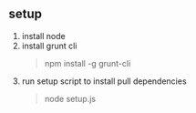 
## setup

1. install node
1. install grunt cli
    > npm install -g grunt-cli
1. run setup script to install pull dependencies        
    > node setup.js   
     
     